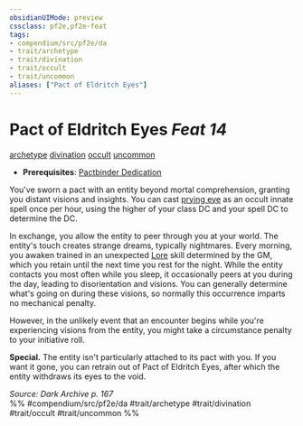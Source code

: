 ```yaml
---
obsidianUIMode: preview
cssclass: pf2e,pf2e-feat
tags:
- compendium/src/pf2e/da
- trait/archetype
- trait/divination
- trait/occult
- trait/uncommon
aliases: ["Pact of Eldritch Eyes"]
---
```

# Pact of Eldritch Eyes  *Feat 14*  
[archetype](../../Rules/traits/archetype.md)  [divination](../../Rules/traits/divination.md)  [occult](../../Rules/traits/occult.md)  [uncommon](../../Rules/traits/uncommon.md)  

- **Prerequisites**: [Pactbinder Dedication](pactbinder-dedication-da.md)

You've sworn a pact with an entity beyond mortal comprehension, granting you distant visions and insights. You can cast [prying eye](../spells/prying-eye.md) as an occult innate spell once per hour, using the higher of your class DC and your spell DC to determine the DC.

In exchange, you allow the entity to peer through you at your world. The entity's touch creates strange dreams, typically nightmares. Every morning, you awaken trained in an unexpected [Lore](../skills.md#Lore) skill determined by the GM, which you retain until the next time you rest for the night. While the entity contacts you most often while you sleep, it occasionally peers at you during the day, leading to disorientation and visions. You can generally determine what's going on during these visions, so normally this occurrence imparts no mechanical penalty.

However, in the unlikely event that an encounter begins while you're experiencing visions from the entity, you might take a circumstance penalty to your initiative roll.

**Special.** The entity isn't particularly attached to its pact with you. If you want it gone, you can retrain out of Pact of Eldritch Eyes, after which the entity withdraws its eyes to the void.

*Source: Dark Archive p. 167*  
%% #compendium/src/pf2e/da #trait/archetype #trait/divination #trait/occult #trait/uncommon %%